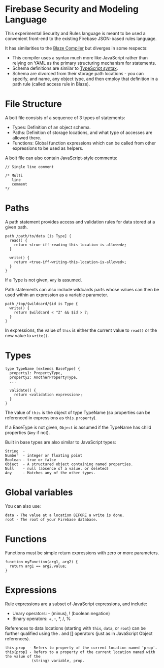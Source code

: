 # Firebase Security and Modeling Language

This experimental Security and Rules language is meant to be used a
convenient front-end to the existing Firebase JSON-based rules language.

It has similarities to the [Blaze Compiler](https://github.com/firebase/blaze_compiler)
but diverges in some respects:

  - This compiler uses a syntax much more like JavaScript rather than relying on YAML
    as the primary structuring mechanism for statements.
  - Schema definitions are similar to [TypeScript syntax](http://www.typescriptlang.org/Handbook#classes).
  - Schema are divorced from their storage path locations - you can specify, and name, any object
    type, and then employ that definition in a path rule (called access rule in Blaze).

# File Structure

A bolt file consists of a sequence of 3 types of statements:

  - Types: Definition of an object schema.
  - Paths: Definition of storage locations, and what type of accesses are allowed there.
  - Functions: Global function expressions which can be called from other expressions
    to be used as helpers.

A bolt file can also contain JavaScript-style comments:

    // Single line comment

    /* Multi
       line
       comment
    */

# Paths

A path statement provides access and validation rules for data stored at a given path.

    path /path/to/data [is Type] {
      read() {
        return <true-iff-reading-this-location-is-allowed>;
      }

      write() {
        return <true-iff-writing-this-location-is-allowed>;
      }
    }

If a Type is not given, `Any` is assumed.

Path statements can also include wildcards parts whose values can then be used
within an expression as a variable parameter.

    path /top/$wildcard/$id is Type {
      write() {
        return $wildcard < "Z" && $id > 7;
      }
    }

In expressions, the value of `this` is either the current value to `read()` or the new value to `write()`.

# Types

    type TypeName [extends BaseType] {
      property1: PropertyType,
      property2: AnotherPropertyType,
      ...

      validate() {
        return <validation expression>;
      }
    }

The value of `this` is the object of type TypeName (so properties can be referenced
in expressions as `this.property`).

If a BaseType is not given, `Object` is assumed if the TypeName has child properties
(`Any` if not).

Built in base types are also similar to JavaScript types:

    String  -
    Number  - integer or floating point
    Boolean - true or false
    Object  - A structured object containing named properties.
    Null    - null (absence of a value, or deleted)
    Any     - Matches any of the other types.

# Global variables

You can also use:

    data - The value at a location BEFORE a write is done.
    root - The root of your Firebase database.

# Functions

Functions must be simple return expressions with zero or more parameters.

    function myFunction(arg1, arg2) {
      return arg1 == arg2.value;
    }

# Expressions

Rule expressions are a subset of JavaScript expressions, and include:

  - Unary operators: - (minus), ! (boolean negation)
  - Binary operators: +, -, *, /, %

References to data locations (starting with `this`, `data`, or `root`) can be further qualified
using the . and [] operators (just as in JavaScript Object references).

    this.prop  - Refers to property of the current location named 'prop'.
    this[prop] - Refers to a property of the current location named with the value of the
                (string) variable, prop.
